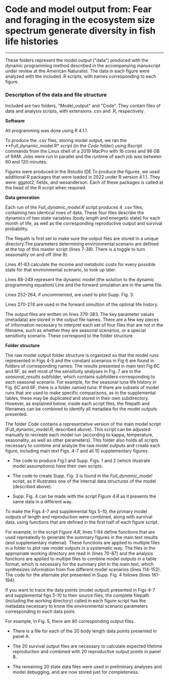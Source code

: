# Code and model output from: Fear and foraging in the ecosystem size spectrum generate diversity in fish life histories

------------------------------------------------------------------------

These folders represent the model output ("data") produced with the dynamic programming method described in the accompanying manuscript under review at the American Naturalist. The data in each figure were analyzed with the included .R scripts, with names corresponding to each figure.

### Description of the data and file structure

Included are two folders, "Model_output" and "Code". They contain files of data and analysis scripts, with extensions .csv and .R, respectively.

**Software**

All programming was done using R 4.1.1.

To produce the .csv files, storing model output, we ran the \*\*Full_dynamic_model.R\* script (in the *Code* folder) using Rscript commands from the Linux shell of a 2019 MacPro with 16 cores and 96 GB of RAM. Jobs were run in parallel and the runtime of each job was between 60 and 120 minutes.

Figures were produced in the Rstudio IDE.To produce the figures, we used additional R packages that were loaded in 2022 under R version 4.1.1. They were: ggplot2, fields, and wesanderson. Each of these packages is called at the head of the R script when required.

**Data generation**

Each run of the *Full_dynamic_model.R* script produces 4 .csv files, containing two identical rows of data. These four files describe the dynamics of two state variables (body length and energetic state) for each month of life, as well as the corresponding reproductive output and survival probability.

The filepath is first set to make sure the output files are stored in a unique directory.The parameters determining environmental scenario are defined at the top of this master script (lines 7-38). There is a toggle to turn seasonality on and off (line 9).

Lines 41-83 calculate the income and metabolic costs for every possible state for that environmental scenario, to look up later.

Lines 88-249 represent the dynamic model (the solution to the dynamic programming equation) Line and the forward simulation are in the same file.

Lines 252-264, if uncommented, are used to plot Supp. Fig. 3.

Lines 270-274 are used in the forward simultion of the optimal life history.

The output files are written on lines 379-383. The key parameter values (metadata) are stored in the output file names. There are a few key pieces of information necessary to interpret each set of four files that are not in the filename, such as whether they are seasonal scenarios, or a special sensitivity scenario. These correspond to the folder structure.

**Folder structure**

The raw model output folder structure is organized so that the model runs represented in Figs 4-5 and the constant scenarios in Fig 6 are found in folders of corresponding names. The results presented in main text Fig 6C and 6F, as well most of the sensitivity analyses in Fig. 7 are in the *seasonal_results* subfolder, which contains subfolders corresponding to each seasonal scenario. For example, for the seasonal tuna life history in Fig. 6C and 6F, there is a folder named *tuna*. If there are subsets of model runs that are used to make specific comparisons, as in the supplemental tables, these may be duplicated and stored in their own subdirectory. However, as explained below, inside each script files, the filepath and filenames can be combined to identify all metadata for the model outputs presented.

The folder *Code* contains a representative version of the main model script (Full_dynamic_model.R, described above). This script can be adjusted manually to recreate each model run (according to kappa, temperature, seasonality, as well as other parameters). This folder also holds all scripts necessary to combine and analyze the raw model outputs and create each figure, including main text Figs. 4-7 and all 10 supplementary figures.

-   The code to produce Fig.1 and Supp. Figs. 1 and 2 (which illustrate model assumptions) have their own scripts.

-   The code to create Supp. Fig. 3 is found in the *Full_dynamic_model* script, as it illustrates one of the internal data structures of the model (described above).

-   Supp. Fig. 4 can be made with the script *Figure 4.R* as it presents the same data in a different way.

To make the Figs 4-7 and supplemental figs 5-10, the primary model outputs of length and reproduction were combined, along with survival data, using functions that are defined in the first half of each figure script.

For example, in the script *Figure 4.R*, lines 1-64 define functions that are used repreatedly to generate the summary figures in the main text results (and supplementary material). These functions are applied to multiple files in a folder to plot raw model outputs in a systematic way. The files in the appropriate working directory are read in (lines 70-87) and the analysis functions are applied to multipe files to combine model outputs in a table format, which is necessary for the summary plot in the main text, which synthesizes information from five different model scenarios (lines 114-152). The code for the alternate plot presented in Supp. Fig. 4 follows (lines 161-194).

If you want to trace the data points (model output) presented in Figs 4-7 and supplemental figs 5-10 to their source files, the complete filepath (including the working directory) called in each figure script has the metadata necessary to know the environmental scenario parameters corresponding to each data point.

For example, in Fig. 5, there are 80 corresponding output files.

-   There is a file for each of the 20 body length data points presented in panel A.

-   The 20 survival output files are necessary to calculate expected lifetime reproduction and combined with 20 reproductive output points in panel B.

-   The remaining 20 state data files were used in preliminary analyses and model debugging, and are now stored just for completeness.
